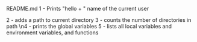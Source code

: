 README.md
1 - Prints "hello + " name of the current user

2 - adds a path to current directory 
 3 - counts the number of directories in path
\n4 - prints the global variables
5 - lists all local variables and environment variables, and functions
